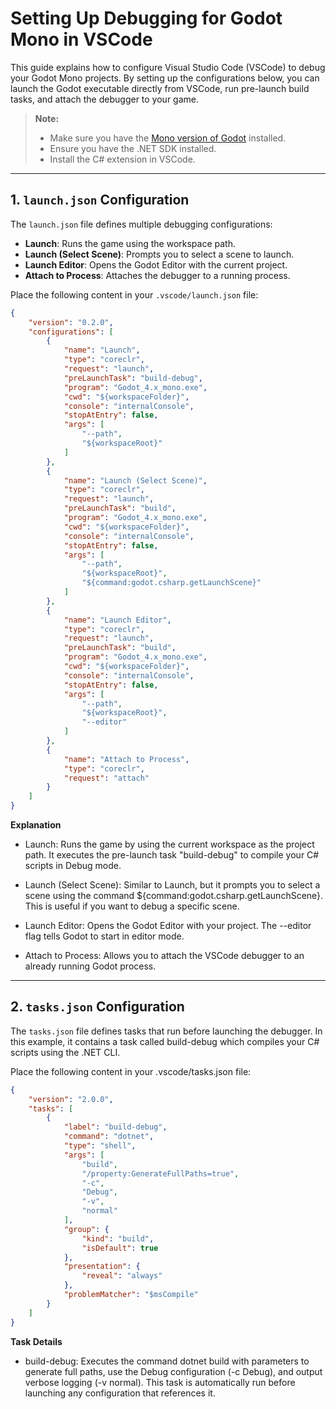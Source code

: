 # Setting Up Debugging for Godot Mono in VSCode

This guide explains how to configure Visual Studio Code (VSCode) to debug your Godot Mono projects. By setting up the configurations below, you can launch the Godot executable directly from VSCode, run pre-launch build tasks, and attach the debugger to your game.

> **Note:**  
> - Make sure you have the [Mono version of Godot](https://godotengine.org/download) installed.
> - Ensure you have the .NET SDK installed.
> - Install the C# extension in VSCode.

---

## 1. `launch.json` Configuration

The `launch.json` file defines multiple debugging configurations:

- **Launch**: Runs the game using the workspace path.
- **Launch (Select Scene)**: Prompts you to select a scene to launch.
- **Launch Editor**: Opens the Godot Editor with the current project.
- **Attach to Process**: Attaches the debugger to a running process.

Place the following content in your `.vscode/launch.json` file:

```json
{
	"version": "0.2.0",
	"configurations": [
		{
			"name": "Launch",
			"type": "coreclr",
			"request": "launch",
			"preLaunchTask": "build-debug",
			"program": "Godot_4.x_mono.exe",
			"cwd": "${workspaceFolder}",
			"console": "internalConsole",
			"stopAtEntry": false,
			"args": [
				"--path",
				"${workspaceRoot}"
			]
		},
		{
			"name": "Launch (Select Scene)",
			"type": "coreclr",
			"request": "launch",
			"preLaunchTask": "build",
			"program": "Godot_4.x_mono.exe",
			"cwd": "${workspaceFolder}",
			"console": "internalConsole",
			"stopAtEntry": false,
			"args": [
				"--path",
				"${workspaceRoot}",
				"${command:godot.csharp.getLaunchScene}"
			]
		},
		{
			"name": "Launch Editor",
			"type": "coreclr",
			"request": "launch",
			"preLaunchTask": "build",
			"program": "Godot_4.x_mono.exe",
			"cwd": "${workspaceFolder}",
			"console": "internalConsole",
			"stopAtEntry": false,
			"args": [
				"--path",
				"${workspaceRoot}",
				"--editor"
			]
		},
		{
			"name": "Attach to Process",
			"type": "coreclr",
			"request": "attach"
		}
	]
}
```


**Explanation**
- Launch: Runs the game by using the current workspace as the project path. It executes the pre-launch task "build-debug" to compile your C# scripts in Debug mode.

- Launch (Select Scene): Similar to Launch, but it prompts you to select a scene using the command ${command:godot.csharp.getLaunchScene}. This is useful if you want to debug a specific scene.

- Launch Editor: Opens the Godot Editor with your project. The --editor flag tells Godot to start in editor mode.

- Attach to Process: Allows you to attach the VSCode debugger to an already running Godot process.

--- 

## 2. `tasks.json` Configuration

The `tasks.json` file defines tasks that run before launching the debugger.
In this example, it contains a task called build-debug which compiles your C# scripts using the .NET CLI.

Place the following content in your .vscode/tasks.json file:

```json
{
	"version": "2.0.0",
	"tasks": [
		{
			"label": "build-debug",
			"command": "dotnet",
			"type": "shell",
			"args": [
				"build",
				"/property:GenerateFullPaths=true",
				"-c",
				"Debug",
				"-v",
				"normal"
			],
			"group": {
				"kind": "build",
				"isDefault": true
			},
			"presentation": {
				"reveal": "always"
			},
			"problemMatcher": "$msCompile"
		}
	]
}
```

**Task Details** 
- build-debug: Executes the command dotnet build with parameters to generate full paths, use the Debug configuration (-c Debug), and output verbose logging (-v normal). This task is automatically run before launching any configuration that references it.
